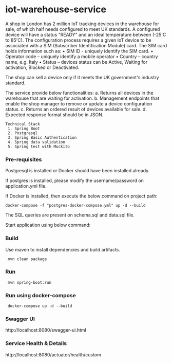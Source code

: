 # iot-warehouse-service
A shop in London has 2 million IoT tracking devices in the warehouse for sale, of which half needs configured to meet UK standards. A configured device will have a status "READY" and an ideal temperature between (-25'C to 85'C).
The configuration process requires a given IoT device to be associated with a SIM (Subscriber Identification Module) card. The SIM card holds information such as:
•	SIM ID - uniquely identify the SIM card.
•	Operator code – uniquely identify a mobile operator
•	Country – country name, e.g. Italy
•	Status – devices status can be Active, Waiting for activation, Blocked or Deactivated.
 
The shop can sell a device only if it meets the UK government's industry standard.

The service provide below functionalities:
a.	Returns all devices in the warehouse that are waiting for activation. 
b.	Management endpoints that enable the shop manager to remove or update a device configuration status.
c.	Returns an ordered result of devices available for sale.
d.	Expected response format should be in JSON.

````
Technical Stack
 1. Spring Boot
 2. Postgresql
 3. Spring Basic Authentication
 4. Spring data validation
 5. Spring test with Mockito
````

### Pre-requisites

Postgresql is installed
or
Docker should have been installed already.

If postgres is installed, please modify the username/password on application.yml file.

If Docker is installed, then execute the below command on project path:

````
docker-compose -f "postgres-docker-compose.yml" up -d --build
````
The SQL queries are present on schema.sql and data.sql file.

Start application using below command:
### Build
Use maven to install dependencies and build artifacts.

````
 mvn clean package
 ````

### Run
````
 mvn spring-boot:run
 ````

### Run using docker-compose
````
 docker-compose up -d --build
 ````


### Swagger UI
http://localhost:8080/swagger-ui.html

### Service Health & Details
http://localhost:8080/actuator/health/custom
